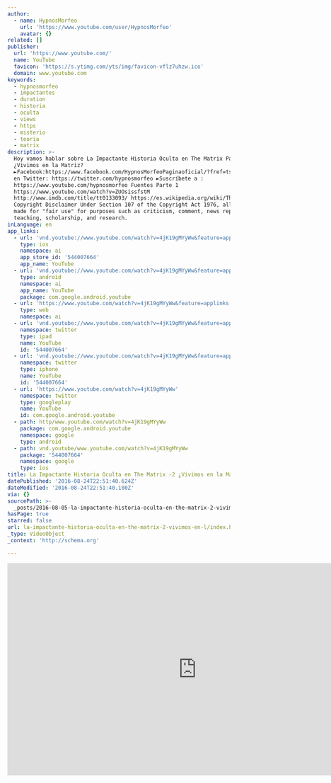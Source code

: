 ```yaml
---
author:
  - name: HypnosMorfeo
    url: 'https://www.youtube.com/user/HypnosMorfeo'
    avatar: {}
related: []
publisher:
  url: 'https://www.youtube.com/'
  name: YouTube
  favicon: 'https://s.ytimg.com/yts/img/favicon-vflz7uhzw.ico'
  domain: www.youtube.com
keywords:
  - hypnosmorfeo
  - impactantes
  - duration
  - historia
  - oculta
  - views
  - https
  - misterio
  - teoria
  - matrix
description: >-
  Hoy vamos hablar sobre La Impactante Historia Oculta en The Matrix Parte 2-
  ¿Vivimos en la Matriz?
  ►Facebook:https://www.facebook.com/HypnosMorfeoPaginaoficial/?fref=ts ►Sigueme
  en Twitter: https://twitter.com/hypnosmorfeo ►Suscríbete a :
  https://www.youtube.com/hypnosmorfeo Fuentes Parte 1
  https://www.youtube.com/watch?v=ZUOsissfstM
  http://www.imdb.com/title/tt0133093/ https://es.wikipedia.org/wiki/The_Matrix
  Copyright Disclaimer Under Section 107 of the Copyright Act 1976, allowance is
  made for "fair use" for purposes such as criticism, comment, news reporting,
  teaching, scholarship, and research.
inLanguage: en
app_links:
  - url: 'vnd.youtube://www.youtube.com/watch?v=4jK19gMYyWw&feature=applinks'
    type: ios
    namespace: ai
    app_store_id: '544007664'
    app_name: YouTube
  - url: 'vnd.youtube://www.youtube.com/watch?v=4jK19gMYyWw&feature=applinks'
    type: android
    namespace: ai
    app_name: YouTube
    package: com.google.android.youtube
  - url: 'https://www.youtube.com/watch?v=4jK19gMYyWw&feature=applinks'
    type: web
    namespace: ai
  - url: 'vnd.youtube://www.youtube.com/watch?v=4jK19gMYyWw&feature=applinks'
    namespace: twitter
    type: ipad
    name: YouTube
    id: '544007664'
  - url: 'vnd.youtube://www.youtube.com/watch?v=4jK19gMYyWw&feature=applinks'
    namespace: twitter
    type: iphone
    name: YouTube
    id: '544007664'
  - url: 'https://www.youtube.com/watch?v=4jK19gMYyWw'
    namespace: twitter
    type: googleplay
    name: YouTube
    id: com.google.android.youtube
  - path: http/www.youtube.com/watch?v=4jK19gMYyWw
    package: com.google.android.youtube
    namespace: google
    type: android
  - path: vnd.youtube/www.youtube.com/watch?v=4jK19gMYyWw
    package: '544007664'
    namespace: google
    type: ios
title: La Impactante Historia Oculta en The Matrix -2 ¿Vivimos en la Matriz?
datePublished: '2016-08-24T22:51:40.624Z'
dateModified: '2016-08-24T22:51:40.100Z'
via: {}
sourcePath: >-
  _posts/2016-08-05-la-impactante-historia-oculta-en-the-matrix-2-vivimos-en-l.md
hasPage: true
starred: false
url: la-impactante-historia-oculta-en-the-matrix-2-vivimos-en-l/index.html
_type: VideoObject
_context: 'http://schema.org'

---
```

<iframe src="https://cdn.embedly.com/widgets/media.html?src=https%3A%2F%2Fwww.youtube.com%2Fembed%2F4jK19gMYyWw%3Ffeature%3Doembed&amp;url=http%3A%2F%2Fwww.youtube.com%2Fwatch%3Fv%3D4jK19gMYyWw&amp;image=https%3A%2F%2Fi.ytimg.com%2Fvi%2F4jK19gMYyWw%2Fhqdefault.jpg&amp;key=b7d04c9b404c499eba89ee7072e1c4f7&amp;type=text%2Fhtml&amp;schema=youtube" width="854" height="480" scrolling="no" frameborder="0" allowfullscreen="" style=""></iframe>